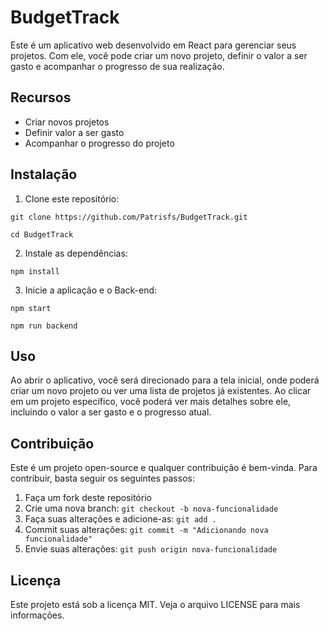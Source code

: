 # BudgetTrack

Este é um aplicativo web desenvolvido em React para gerenciar seus projetos. Com ele, você pode criar um novo projeto, definir o valor a ser gasto e acompanhar o progresso de sua realização.

## Recursos

- Criar novos projetos
- Definir valor a ser gasto
- Acompanhar o progresso do projeto

## Instalação

1. Clone este repositório:
```
git clone https://github.com/Patrisfs/BudgetTrack.git

cd BudgetTrack
```
2. Instale as dependências: 

```
npm install
```

3. Inicie a aplicação e o Back-end: 

```
npm start

npm run backend
```

## Uso

Ao abrir o aplicativo, você será direcionado para a tela inicial, onde poderá criar um novo projeto ou ver uma lista de projetos já existentes. Ao clicar em um projeto específico, você poderá ver mais detalhes sobre ele, incluindo o valor a ser gasto e o progresso atual.

## Contribuição

Este é um projeto open-source e qualquer contribuição é bem-vinda. Para contribuir, basta seguir os seguintes passos:

1. Faça um fork deste repositório
2. Crie uma nova branch: `git checkout -b nova-funcionalidade`
3. Faça suas alterações e adicione-as: `git add .`
4. Commit suas alterações: `git commit -m "Adicionando nova funcionalidade"`
5. Envie suas alterações: `git push origin nova-funcionalidade`

## Licença

Este projeto está sob a licença MIT. Veja o arquivo LICENSE para mais informações.
